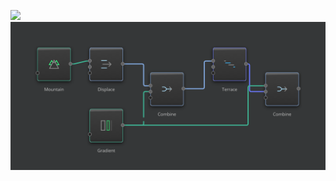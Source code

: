 ![](../Images/Viewport/Technique-Manual-Modulation.png)
![](../Images/Graph/Technique-Manual-Modulation.png)